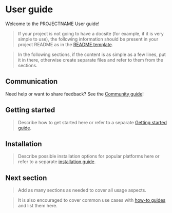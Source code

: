 # User guide

Welcome to the PROJECTNAME User guide!

> If your project is not going to have a docsite (for example, if it is very simple to use), the following information should be present in your project README as in the [README template](https://github.com/ansible-community/project-template/blob/main/README.md).

> In the following sections, if the content is as simple as a few lines, put it in there, otherwise create separate files and refer to them from the sections.

## Communication

Need help or want to share feedback? See the [Community guide](community_guide.md)!

## Getting started

> Describe how to get started here or refer to a separate [Getting started guide](getting_started_user.md).

## Installation

> Describe possible installation options for popular platforms here or refer to a separate [installation guide](installing.md).

## Next section

> Add as many sections as needed to cover all usage aspects.

> It is also encouraged to cover common use cases with [how-to guides](user_guide/how_to_xxx.md) and list them here.
